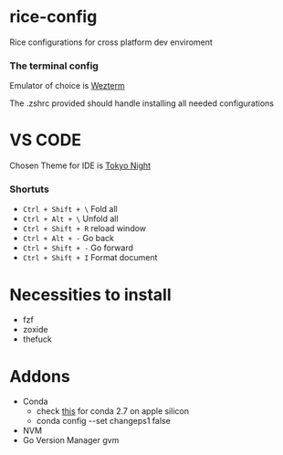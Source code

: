 # rice-config
Rice configurations for cross platform dev enviroment

### The terminal config
Emulator of choice is [Wezterm](https://wezfurlong.org/wezterm)

The .zshrc provided should handle installing all needed configurations

# VS CODE
Chosen Theme for IDE is [Tokyo Night](enkia.tokyo-night)
### Shortuts
- `Ctrl + Shift + \`    Fold all
- `Ctrl + Alt + \`      Unfold all
- `Ctrl + Shift + R`    reload window
- `Ctrl + Alt + -`      Go back
- `Ctrl + Shift + -`    Go forward
- `Ctrl + Shift + I`    Format document

# Necessities to install
- fzf
- zoxide
- thefuck


# Addons
- Conda
    - check [this](https://stackoverflow.com/questions/67380286/anaconda-channel-for-installing-python-2-7) for conda 2.7 on apple silicon
    - conda config --set changeps1 false
- NVM
- Go Version Manager gvm
